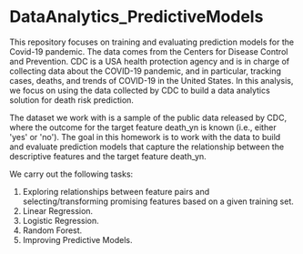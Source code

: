 # DataAnalytics_PredictiveModels
This repository focuses on training and evaluating prediction models for the Covid-19 pandemic. The data comes from the Centers for Disease Control and Prevention. 
CDC is a USA health protection agency and is in charge of collecting data about the COVID-19 pandemic, and in particular, tracking cases, deaths, and trends of COVID-19 in the United States. 
In this analysis, we focus on using the data collected by CDC to build a data analytics solution for death risk prediction.

The dataset we work with is a sample of the public data released by CDC, where the outcome for the target feature death_yn is known (i.e., either 'yes' or 'no').
The goal in this homework is to work with the data to build and evaluate prediction models that capture the relationship between the descriptive features and the target feature death_yn.

We carry out the following tasks:
1. Exploring relationships between feature pairs and selecting/transforming promising features based on a given training set.
2. Linear Regression.
3. Logistic Regression.
4. Random Forest.
5. Improving Predictive Models.
